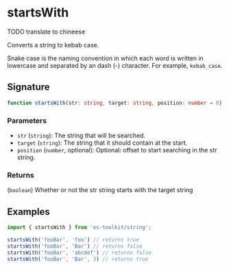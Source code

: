  # startsWith
 
TODO translate to chineese

 Converts a string to kebab case.

 Snake case is the naming convention in which each word is written in lowercase and separated by an dash (\-) character. For example, `kebab_case`.

 ## Signature

 ```typescript
 function startsWith(str: string, target: string, position: number = 0): string;
 ```

 ### Parameters

 - `str` (`string`): The string that will be searched.
 - `target` (`string`): The string that it should contain at the start.
 - `position` (`number`, optional): Optional: offset to start searching in the str string.

 ### Returns

 (`boolean`) Whether or not the str string starts with the target string

 ## Examples

 ```typescript
 import { startsWith } from 'es-toolkit/string';

 startsWith('fooBar', 'foo') // returns true
 startsWith('fooBar', 'Bar') // returns false
 startsWith('fooBar', 'abcdef') // returns false
 startsWith('fooBar', 'Bar', 3) // returns true
 ```
